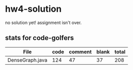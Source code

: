 # hw4-solution

no solution yet! assignment isn't over.

## stats for code-golfers

| File | code  | comment | blank | total | 
| ---- | ----- | ------- | ----- | ----- |
| DenseGraph.java | 124 | 47 | 37 | 208 |

